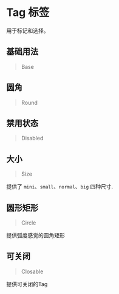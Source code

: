 <!-- @api: OtTag.vue/OtTagAPI.md -->

# Tag 标签

用于标记和选择。

## 基础用法

> Base



## 圆角

> Round



## 禁用状态

> Disabled



## 大小

> Size

提供了 `mini`、`small`、`normal`、`big` 四种尺寸.

## 圆形矩形

> Circle

提供弧度感觉的圆角矩形


## 可关闭

> Closable

提供可关闭的Tag
